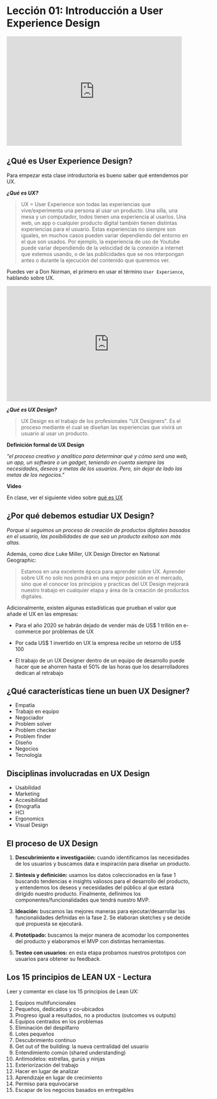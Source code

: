 # Lección 01: Introducción a User Experience Design

<iframe src="https://docs.google.com/presentation/d/e/2PACX-1vTCnLlcFGKw7vJuHg3Bn0sWko8L-pEg7wHOJ8CB_K54FY10yKcovGX76Sp7_CB3KZ9tJXSRRgmrqBTb/embed?start=false&loop=true&delayms=3000" frameborder="0" width="480" height="299" allowfullscreen="true" mozallowfullscreen="true" webkitallowfullscreen="true"></iframe>


## ¿Qué es User Experience Design?

Para empezar esta clase introductoria es bueno saber qué entendemos por UX. 


<!--- Slide 2 -->

***¿Qué es UX?***
> UX = User Experience son todas las experiencias que vive/experimenta una persona al usar un producto. Una silla, una mesa y un computador, todos tienen una experiencia al usarlos. 
> Una web, un app o cualquier producto digital también tienen distintas experiencias para el usuario. Estas experiencias no siempre son iguales, en muchos casos pueden variar dependiendo del entorno en el que son usados. Por ejemplo, la experiencia de uso de Youtube puede variar dependiendo de la velocidad de la conexión a internet que estemos usando, o de las publicidades que se nos interpongan antes o durante la ejecución del contenido que queremos ver.

Puedes ver a Don Norman, el primero en usar el término `User Experience`, hablando sobre UX.

<iframe width="560" height="315" src="https://www.youtube.com/embed/9BdtGjoIN4E" frameborder="0" allowfullscreen></iframe>

<!-- Slide 3 -->

***¿Qué es UX Design?***

> UX Design es el trabajo de los profesionales "UX Designers". Es el proceso mediante el cual se diseñan las experiencias que vivirá un usuario al usar un producto. 

<!-- Slide 4 -->

**Definición formal de UX Design** 

*"el proceso creativo y analítico para determinar qué y cómo será una web, un app, un software o un gadget, teniendo en cuenta siempre las necesidades, deseos y metas de los usuarios. Pero, sin dejar de lado las metas de los negocios."* 

**Video**

En clase, ver el siguiente video sobre [qué es UX](https://generalassembly.wistia.com/medias/k97v3wng8m)
<!-- Slide 5 -->
<!-- Slide 6 -->
<!-- Slide 7 -->
<!-- Slide 8 -->
<!-- Slide 9 -->

## ¿Por qué debemos estudiar UX Design?

_Porque si seguimos un proceso de creación de productos digitales basados en el usuario, las posibilidades de que sea un producto exitoso son más altas._

Además, como dice Luke Miller, UX Design Director en National Geographic: 

> Estamos en una excelente época para aprender sobre UX. Aprender sobre UX no solo nos pondrá en una mejor posición en el mercado, sino que el conocer los principios y practicas del UX Design mejorará nuestro trabajo en cualquier etapa y área de la creación de productos digitales.

Adicionalmente, existen algunas estadísticas que prueban el valor que añade el UX en las empresas:

- Para el año 2020 se habrán dejado de vender más de US\$ 1 trillón en e-commerce por problemas de UX

- Por cada US\$ 1 invertido en UX la empresa recibe un retorno de US\$ 100

- El trabajo de un UX Designer dentro de un equipo de desarrollo puede hacer que se ahorren hasta el 50% de las horas que los desarrolladores dedican al retrabajo


## ¿Qué características tiene un buen UX Designer?

* Empatía
* Trabajo en equipo
* Negociador
* Problem solver
* Problem checker
* Problem finder
* Diseño
* Negocios
* Tecnología

## Disciplinas involucradas en UX Design

* Usabilidad
* Marketing
* Accesibilidad
* Etnografía
* HCI
* Ergonomics
* Visual Design

## El proceso de UX Design

1. **Descubrimiento e investigación:** cuando identificamos las necesidades de los usuarios y buscamos data e inspiración para diseñar un producto.
2. **Síntesis y definición:** usamos los datos coleccionados en la fase 1 buscando tendencias e insights valiosos para el desarrollo del producto, y entendemos los deseos y necesidades del público al que estará dirigido nuestro producto. Finalmente, definimos los componentes/funcionalidades que tendrá nuestro MVP.

3. **Ideación:** buscamos las mejores maneras para ejecutar/desarrollar las funcionalidades definidas en la fase 2. Se elaboran sketches y se decide qué propuesta se ejecutará.

4. **Prototipado:** buscamos la mejor manera de acomodar los componentes del producto y elaboramos el MVP con distintas herramientas.

5. **Testeo con usuarios:** en esta etapa probamos nuestros prototipos con usuarios para obtener su feedback.

## Los 15 principios de LEAN UX - Lectura

Leer y comentar en clase los 15 principios de Lean UX:

1. Equipos multifuncionales
2. Pequeños, dedicados y co-ubicados
3. Progreso igual a resultados, no a productos (outcomes vs outputs)
4. Equipos centrados en los problemas
5. Eliminación del despilfarro
6. Lotes pequeños
7. Descubrimiento continuo
8. Get out of the building: la nueva centralidad del usuario
9. Entendimiento común (shared understanding)
10. Antimodelos: estrellas, gurús y ninjas
11. Exteriorización del trabajo
12. Hacer en lugar de analizar
13. Aprendizaje en lugar de crecimiento
14. Permiso para equivocarse
15. Escapar de los negocios basados en entregables